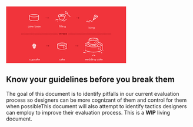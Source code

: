 ![Cupcake Analogy](./Assets/images/cupcake_mvp.jpg)







## Know your guidelines before you break them

The goal of this document is to identify pitfalls in our current evaluation process so designers can be more cognizant of them and control for them when possibleThis document will also attempt to identify tactics designers can employ to improve their evaluation process. This is a **WIP** living document.




## 

